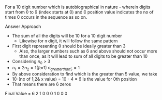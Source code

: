 For a 10 digit number which is autobiographical in nature - wherein digits start from 0 to 9 (index starts at 0) and 0 position value indicates the no of times 0 occurs in the sequence as so on.

Answer Approach

- The sum of all the digits will be 10 for a 10 digit number
	- Likewise for n digit, it will follow the same pattern
- First digit representing 0 should be ideally greater than 3
	- Also, the larger numbers such as 6 and above should not occur more than once, as it will lead to sum of all digits to be greater than 10
- Considering $n_0$ > 3
- $n_1 = 2 n_2 = 1 (for 1)\ n_{greater than 5} =1$
- By above consideration to find which is the greater than 5 value, we take
- 10-(no of 1,2& x value) = 10 - 4 = 6 Is the value for 0th position
- That means there are 6 zeros

Final Value = 6 2 1 0 0 0 1 0 0 0 